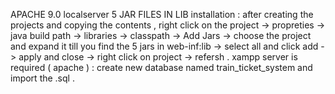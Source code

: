 APACHE 9.0 localserver
5 JAR FILES IN LIB installation : 
after creating the projects and copying the contents , right click on the project -> propreties -> java build path -> libraries -> classpath -> Add Jars -> choose the project and expand it till you find the 5 jars in web-inf:lib -> select all and click add -> apply and close -> right click on project -> refersh .
xampp server is required ( apache ) : create new database named train_ticket_system and import the .sql .


